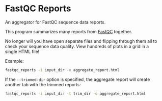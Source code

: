 # FastQC Reports

An aggregator for FastQC sequence data reports.

This program summarizes many reports from [FastQC](https://github.com/s-andrews/FastQC) together.

No longer will you have open separate files and flipping through them all to check your sequence data quality.
View hundreds of plots in a grid in a single HTML file!

Example:
```sh
fastqc_reports -i input_dir -o aggregate_report.html
```

If the `--trimmed-dir` option is specified, the aggregate report will create another tab with the trimmed reports:
```sh
fastqc_reports -i input_dir -t trim_dir -o aggregate_report.html
```
